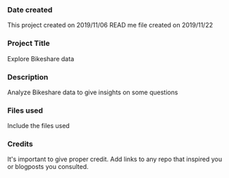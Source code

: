 ### Date created
This project created on 2019/11/06
READ me file created on 2019/11/22

### Project Title
Explore Bikeshare data

### Description
Analyze Bikeshare data to give insights on some questions 

### Files used
Include the files used

### Credits
It's important to give proper credit. Add links to any repo that inspired you or blogposts you consulted.
